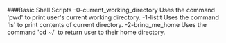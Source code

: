 ###Basic Shell Scripts
-0-current_working_directory
	Uses the command 'pwd' to print user's current working directory.
-1-listit
	Uses the command 'ls' to print contents of current directory.
-2-bring_me_home
	Uses the command 'cd ~/' to return user to their home directory.
